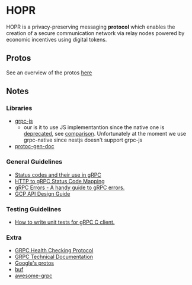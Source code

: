 # HOPR

HOPR is a privacy-preserving messaging **protocol** which enables the creation of a secure communication network via relay nodes powered by economic incentives using digital tokens.

## Protos

See an overview of the protos [here](./doc/protos.md)

## Notes

### Libraries

- [grpc-js](https://github.com/grpc/grpc-node/tree/master/packages/grpc-js)
  - our is it to use JS implementantion since the native one is [deprecated](https://grpc.io/blog/grpc-js-1.0/#should-i-use-grpcgrpc-js-or-grpc), see [comparison](https://github.com/grpc/grpc-node/blob/master/PACKAGE-COMPARISON.md). Unfortunately at the moment we use grpc-native since nestjs doesn't support grpc-js
- [protoc-gen-doc](https://github.com/pseudomuto/protoc-gen-doc)

### General Guidelines

- [Status codes and their use in gRPC](https://github.com/grpc/grpc/blob/master/doc/statuscodes.md)
- [HTTP to gRPC Status Code Mapping](https://github.com/grpc/grpc/blob/master/doc/http-grpc-status-mapping.md)
- [gRPC Errors - A handy guide to gRPC errors.](https://github.com/avinassh/grpc-errors)
- [GCP API Design Guide](https://cloud.google.com/apis/design)

### Testing Guidelines

- [How to write unit tests for gRPC C client.](https://github.com/grpc/grpc/blob/master/doc/unit_testing.md)

### Extra

- [GRPC Health Checking Protocol](https://github.com/grpc/grpc/blob/master/doc/health-checking.md)
- [GRPC Technical Documentation](https://github.com/grpc/grpc/tree/master/doc)
- [Google's protos](https://github.com/googleapis/googleapis/tree/master/google)
- [buf](https://buf.build/)
- [awesome-grpc](https://github.com/grpc-ecosystem/awesome-grpc)
